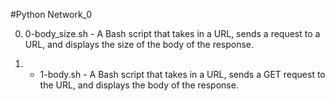 #Python Network_0

0. 0-body_size.sh - A Bash script that takes in a URL, sends a request to a URL, and displays the size of the body of the response.

1. - 1-body.sh - A Bash script that takes in a URL, sends a GET request to the URL, and displays the body of the response.

